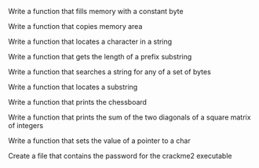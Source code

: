 Write a function that fills memory with a constant byte

Write a function that copies memory area

Write a function that locates a character in a string

Write a function that gets the length of a prefix substring

Write a function that searches a string for any of a set of bytes

Write a function that locates a substring

Write a function that prints the chessboard

Write a function that prints the sum of the two diagonals of a square matrix of integers

Write a function that sets the value of a pointer to a char

Create a file that contains the password for the crackme2 executable

